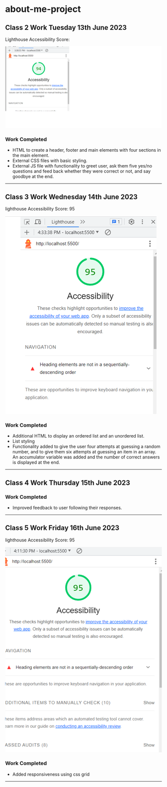 # about-me-project

## Class 2 Work Tuesday 13th June 2023

Lighthouse Accessibility Score:

![Lighthouse Accessibility Screen Shot](/Screenshot%202023-06-13%20164819.png "Lighthouse Accessibility Screen Shot")

### Work Completed

- HTML to create a header, footer and main elements with four sections in the main element.
- External CSS files with basic styling.
- External JS file with functionality to greet user, ask them five yes/no questions and feed back whether they were correct or not, and say goodbye at the end.

---

## Class 3 Work Wednesday 14th June 2023

lighthouse Accessibility Score: 95

![Lighthouse Accessibility Screen Shot 14th June](/Screenshot%202023-06-14%20163428.png "Lighthouse Accessibility Screen Shot 14th June")

### Work Completed

- Additional HTML to display an ordered list and an unordered list.
- List styling
- Functionality added to give the user four attempts at guessing a random number, and to give them six attempts at guessing an item in an array. An accumulator variable was added and the number of correct answers is displayed at the end.

---

## Class 4 Work Thursday 15th June 2023

### Work Completed

- Improved feedback to user following their responses.

---

## Class 5 Work Friday 16th June 2023

lighthouse Accessibility Score: 95

![Lighthouse Accessibility Screen Shot 16th June](/Screenshot%202023-06-16%20161213.png "Lighthouse Accessibility Screen Shot 16th June")

### Work Completed

- Added responsiveness using css grid

---
